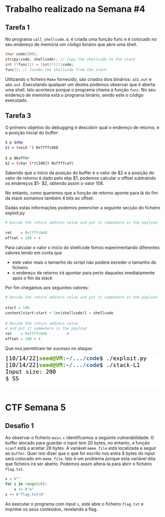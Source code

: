# Trabalho realizado na Semana #4

## Tarefa 1

No programa `call_shellcode.d`, é criada uma função func e é colocado no seu endereço de memória um código binário que abre uma shell. 

```c
char code[500];
strcpy(code, shellcode); // Copy the shellcode to the stack
int (*func)() = (int(*)())code;
func(); // Invoke the shellcode from the stack
```

Utilizando o ficheiro `Make` fornecido, são criados dois binários: `a32.out` e `a64.out`. Executando qualquer um destes podemos observar que é aberta uma shell. Isto acontece porque o programa chama a função `func`. No seu endereço de memória está o programa binário, sendo este o código executado.

## Tarefa 3

O primeiro objetivo do debugging é descobrir qual o endereço de retorno, e a posição inicial do buffer:

```bash
$ p $ebp
$1 = (void *) 0xffffcb68

$ p &buffer
$2 = (char (*)[100]) 0xffffcafc

```

Sabendo que o início da posição do buffer é o valor de $2 e a posição do valor de retorno é dado pelo ebp $1, podemos calcular o offset subtraindo os endereços $1- $2, obtendo assim o valor 108.

No entanto, como queremos que a função de retorno aponte para lá do fim da stack somamos também 4 bits ao offset.

Dadas estas informações podemos preencher a seguinte secção do ficheiro exploit.py

```py
# Decide the return address value and put it somewhere in the payload

ret    = 0xffffcb68         
offset = 108 + 4               

```

Para calcular o valor o início do shellcode fomos experimentando diferentes valores tendo em conta que
- este valor mais o tamanho do script não poderá exceder o tamanho do ficheiro
- o endereço de retorno irá apontar para perto daqueles imediatamente após o fim da stack

Por fim chegámos aos seguintes valores:

```py
# Decide the return address value and put it somewhere in the payload

start = 140             
content[start:start + len(shellcode)] = shellcode

# Decide the return address value 
# and put it somewhere in the payload
ret    = 0xffffcb68         # 
offset = 108 + 4                      

```

Que nos permitiram ter sucesso no ataque:

![title](screenshots/5_1.png)

# CTF Semana 5

## Desafio 1

Ao observar o ficherio `main.c` identificamos a seguinte vulnerabilidade: O buffer alocado para guardar o input tem 20 bytes, no entanto, a função `scanf` está a aceitar 28 bytes. A variável `meme_file` está localizada a seguir ao `buffer`. Quer isto dizer que o que for escrito nos extra 8 bytes do input será colocado em `meme_file`. Isto é um problema porque esta variável dita que ficheiro irá ser aberto. Podemos assim alterá-la para abrir o ficheiro `flag.txt`.

```python
s = b""
for i in range(20):
	s += b"a"
s += b"flag.txt\0"
```

Ao executar o programa com input `s`, este abre o ficheiro `flag.txt` e imprime os seus conteúdos, revelando a flag.
